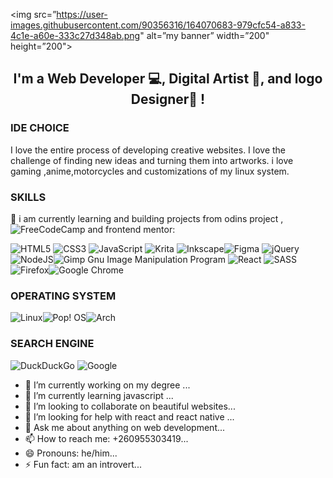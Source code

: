 <img  src=”https://user-images.githubusercontent.com/90356316/164070683-979cfc54-a833-4c1e-a60e-333c27d348ab.png" alt=”my banner” width=”200" height=”200">

<h2 align="center">
I'm a  Web Developer 💻, Digital Artist 🎨, and logo Designer🎨 !
</h2>

### IDE CHOICE

I love the entire process of developing creative websites. I love the challenge of finding new ideas and turning them into artworks. i love gaming ,anime,motorcycles and customizations of my linux system.
                  
### SKILLS
🤝 i am currently learning and building projects from odins project ,![FreeCodeCamp](https://img.shields.io/badge/Freecodecamp-%23123.svg?&style=for-the-badge&logo=freecodecamp&logoColor=green) and frontend mentor:
                  
![HTML5](https://img.shields.io/badge/html5-%23E34F26.svg?style=for-the-badge&logo=html5&logoColor=white) ![CSS3](https://img.shields.io/badge/css3-%231572B6.svg?style=for-the-badge&logo=css3&logoColor=white) ![JavaScript](https://img.shields.io/badge/javascript-%23323330.svg?style=for-the-badge&logo=javascript&logoColor=%23F7DF1E) ![Krita](https://img.shields.io/badge/Krita-203759?style=for-the-badge&logo=krita&logoColor=EEF37B) ![Inkscape](https://img.shields.io/badge/Inkscape-e0e0e0?style=for-the-badge&logo=inkscape&logoColor=080A13)![Figma](https://img.shields.io/badge/figma-%23F24E1E.svg?style=for-the-badge&logo=figma&logoColor=white) ![jQuery](https://img.shields.io/badge/jquery-%230769AD.svg?style=for-the-badge&logo=jquery&logoColor=white) ![NodeJS](https://img.shields.io/badge/node.js-6DA55F?style=for-the-badge&logo=node.js&logoColor=white)![Gimp Gnu Image Manipulation Program](https://img.shields.io/badge/Gimp-657D8B?style=for-the-badge&logo=gimp&logoColor=FFFFFF) ![React](https://img.shields.io/badge/react-%2320232a.svg?style=for-the-badge&logo=react&logoColor=%2361DAFB) ![SASS](https://img.shields.io/badge/SASS-hotpink.svg?style=for-the-badge&logo=SASS&logoColor=white)![Firefox](https://img.shields.io/badge/Firefox-FF7139?style=for-the-badge&logo=Firefox-Browser&logoColor=white)![Google Chrome](https://img.shields.io/badge/Google%20Chrome-4285F4?style=for-the-badge&logo=GoogleChrome&logoColor=white)

### OPERATING SYSTEM

![Linux](https://img.shields.io/badge/Linux-FCC624?style=for-the-badge&logo=linux&logoColor=black)![Pop! OS](https://img.shields.io/badge/Pop!_OS-48B9C7?style=for-the-badge&logo=Pop!_OS&logoColor=white)![Arch](https://img.shields.io/badge/Arch%20Linux-1793D1?logo=arch-linux&logoColor=fff&style=for-the-badge)

### SEARCH ENGINE

![DuckDuckGo](https://img.shields.io/badge/DuckDuckGo-DE5833?style=for-the-badge&logo=DuckDuckGo&logoColor=white)
![Google](https://img.shields.io/badge/google-4285F4?style=for-the-badge&logo=google&logoColor=white)

<!--
**Chilanzi-thirt33n/Chilanzi-thirt33n** is a ✨ _special_ ✨ repository because its `README.md` (this file) appears on your GitHub profile.

Here are some ideas to get you started:
-->
- 🔭 I’m currently working on my degree ...
- 🌱 I’m currently learning javascript ...
- 👯 I’m looking to collaborate on beautiful websites...
- 🤔 I’m looking for help with react and react native ...
- 💬 Ask me about anything on web development...
- 📫 How to reach me: +260955303419...
- 😄 Pronouns: he/him...
- ⚡ Fun fact: am an introvert...

